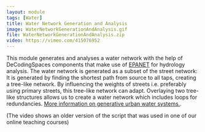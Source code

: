 ```yaml
---
layout: module
tags: [Water]
title: Water Network Generation and Analysis
image: WaterNetworkGenerationAndAnalysis.gif
file: WaterNetworkGenerationAndAnalysis.zip
video: https://vimeo.com/415076952
---
```


This module generates and analyses a water network with the help of DeCodingSpaces components that make use of [EPANET](https://github.com/OpenWaterAnalytics/EPANET) for hydrology analysis. The water network is generated as a subset of the street network: It is generated by finding the shortest path from source to all taps, creating a tree-like network. By influencing the weights of streets i.e. preferably using primary streets, this tree-like network can adapt. Overlaying two tree-like structures allows us to create a water network which includes loops for redundancies. [More information on generative urban water systems.](https://www.uibk.ac.at/umwelttechnik/teaching/phd/diss_sitzenfrei.pdf#%5B%7B%22num%22%3A124%2C%22gen%22%3A0%7D%2C%7B%22name%22%3A%22XYZ%22%7D%2C82%2C760%2C0%5D).


(The video shows an older version of the script that was used in one of our online teaching courses)